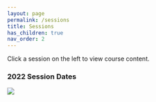 ```yaml
---
layout: page
permalink: /sessions
title: Sessions
has_children: true
nav_order: 2
---
```


Click a session on the left to view course content.

### 2022 Session Dates

<img src="/tumor_epidemiology_approaches/assets/somatic_analysis_workshop_flyer_FINAL.png"/>
